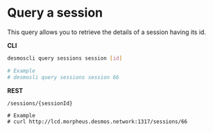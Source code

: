 # Query a session
This query allows you to retrieve the details of a session having its id. 

**CLI**
```bash
desmoscli query sessions session [id]

# Example
# desmosli query sessions session 66
```

**REST**
```
/sessions/{sessionId}

# Example
# curl http://lcd.morpheus.desmos.network:1317/sessions/66
```
